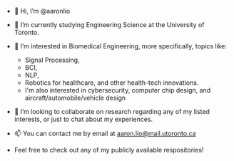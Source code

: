 - 👋 Hi, I’m @aaronlio

- 🌱 I’m currently studying Engineering Science at the University of Toronto.

- 👀 I’m interested in Biomedical Engineering, more specifically, topics like:
  - Signal Processing, 
  - BCI, 
  - NLP, 
  - Robotics for healthcare, and other health-tech innovations. 
  - I'm also interested in cybersecurity, computer chip design, and aircraft/automobile/vehicle design

- 💞️ I’m looking to collaborate on research regarding any of my listed interests, or just to chat about my experiences.
- 📫 You can contact me by email at aaron.lio@mail.utoronto.ca

- Feel free to check out any of my publicly available respositories!

<!---
aaronlio/aaronlio is a ✨ special ✨ repository because its `README.md` (this file) appears on your GitHub profile.
You can click the Preview link to take a look at your changes.
--->

